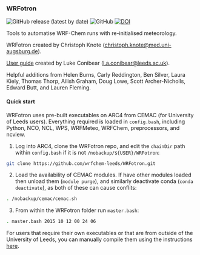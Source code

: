 ### WRFotron
![GitHub release (latest by date)](https://img.shields.io/github/v/release/wrfchem-leeds/WRFotron)
![GitHub](https://img.shields.io/github/license/wrfchem-leeds/WRFotron?label=License)
[![DOI](https://zenodo.org/badge/234609545.svg)](https://zenodo.org/badge/latestdoi/234609545)  

Tools to automatise WRF-Chem runs with re-initialised meteorology.  

WRFotron created by Christoph Knote (christoph.knote@med.uni-augsburg.de).  

[User guide](https://wrfchem-leeds.github.io/WRFotron/) created by Luke Conibear (l.a.conibear@leeds.ac.uk).  

Helpful additions from Helen Burns, Carly Reddington, Ben Silver, Laura Kiely, Thomas Thorp, Ailish Graham, Doug Lowe, Scott Archer-Nicholls, Edward Butt, and Lauren Fleming.  

#### Quick start
WRFotron uses pre-built executables on ARC4 from CEMAC (for University of Leeds users). Everything required is loaded in `config.bash`, including Python, NCO, NCL, WPS, WRFMeteo, WRFChem, preprocessors, and ncview.  

1. Log into ARC4, clone the WRFotron repo, and edit the `chainDir` path within `config.bash` if it is not `/nobackup/${USER}/WRFotron`:  
```bash
git clone https://github.com/wrfchem-leeds/WRFotron.git
```

2. Load the availability of CEMAC modules. If have other modules loaded then unload them (`module purge`), and similarly deactivate conda (`conda deactivate`), as both of these can cause conflits:
```bash
. /nobackup/cemac/cemac.sh
```
    
3. From within the WRFotron folder run `master.bash`:  
```bash
. master.bash 2015 10 12 00 24 06
```

For users that require their own executables or that are from outside of the University of Leeds, you can manually compile them using the instructions [here](https://wrfotron.readthedocs.io/en/latest/compilation.html#manual-alternative).
